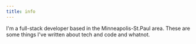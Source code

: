 ```yaml
---
title: info
---
```


I'm a full-stack developer based in the Minneapolis-St.Paul area. These are some things I've written about tech and code and whatnot.
